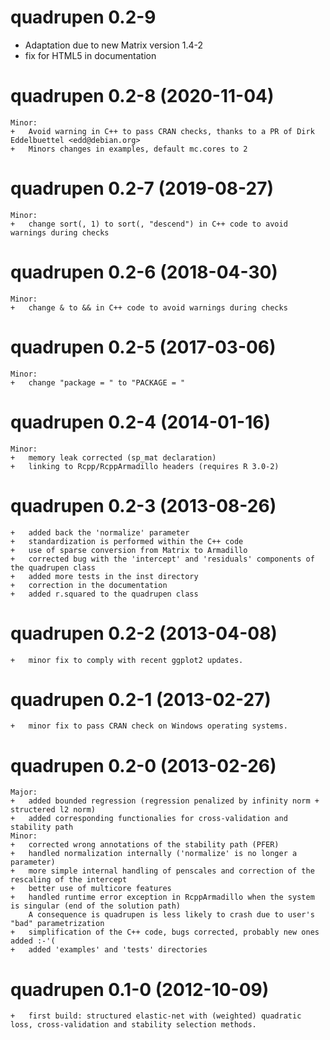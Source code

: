 # quadrupen 0.2-9

  - Adaptation due to new Matrix version 1.4-2
  - fix for HTML5 in documentation

# quadrupen 0.2-8	(2020-11-04)
    Minor:
    +   Avoid warning in C++ to pass CRAN checks, thanks to a PR of Dirk Eddelbuettel <edd@debian.org>
    +   Minors changes in examples, default mc.cores to 2

# quadrupen 0.2-7	(2019-08-27)
    Minor:
    +   change sort(, 1) to sort(, "descend") in C++ code to avoid warnings during checks

# quadrupen 0.2-6	(2018-04-30)
    Minor:
    +   change & to && in C++ code to avoid warnings during checks

# quadrupen 0.2-5	(2017-03-06)
    Minor:
    +   change "package = " to "PACKAGE = "

# quadrupen 0.2-4	(2014-01-16)
    Minor:
    +   memory leak corrected (sp_mat declaration)
    +   linking to Rcpp/RcppArmadillo headers (requires R 3.0-2)

# quadrupen 0.2-3	(2013-08-26)
    +   added back the 'normalize' parameter
    +   standardization is performed within the C++ code
    +   use of sparse conversion from Matrix to Armadillo
    +   corrected bug with the 'intercept' and 'residuals' components of the quadrupen class
    +   added more tests in the inst directory
    +   correction in the documentation
    +   added r.squared to the quadrupen class

# quadrupen 0.2-2	(2013-04-08)
    +   minor fix to comply with recent ggplot2 updates.

# quadrupen 0.2-1	(2013-02-27)
    +   minor fix to pass CRAN check on Windows operating systems.

# quadrupen 0.2-0	(2013-02-26)
    Major:
    +	added bounded regression (regression penalized by infinity norm + structered l2 norm)
    +   added corresponding functionalies for cross-validation and stability path
    Minor:
    +   corrected wrong annotations of the stability path (PFER)
    +   handled normalization internally ('normalize' is no longer a parameter)
    +   more simple internal handling of penscales and correction of the rescaling of the intercept
    +   better use of multicore features
    +   handled runtime error exception in RcppArmadillo when the system is singular (end of the solution path)
        A consequence is quadrupen is less likely to crash due to user's "bad" parametrization
    +   simplification of the C++ code, bugs corrected, probably new ones added :-'(
    +   added 'examples' and 'tests' directories

# quadrupen 0.1-0	(2012-10-09)
    +	first build: structured elastic-net with (weighted) quadratic loss, cross-validation and stability selection methods.
